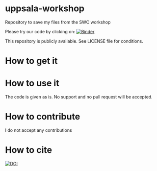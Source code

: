 # uppsala-workshop
Repository to save my files from the SWC workshop

Please try our code by clicking on:
[![Binder](https://mybinder.org/badge.svg)](https://mybinder.org/v2/gh/larspett/uppsala-workshop/master)

This repository is publicly available. See LICENSE file for conditions.

# How to get it

# How to use it

The code is given as is. No support and no pull request will be accepted.

# How to contribute

I do not accept any contributions

# How to cite

[![DOI](https://zenodo.org/badge/152608196.svg)](https://zenodo.org/badge/latestdoi/152608196)
